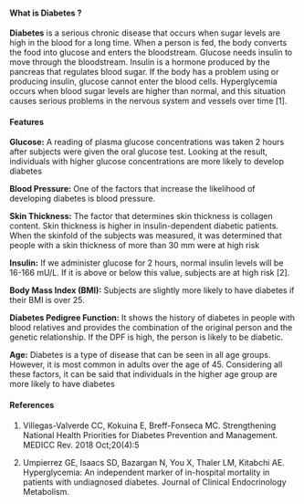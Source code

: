 #### What is Diabetes ?

**Diabetes** is a serious chronic disease that occurs
when sugar levels are high in the blood for a long time.
When a person is fed, the body converts the food into glucose
and enters the bloodstream. Glucose needs insulin to move
through the bloodstream. Insulin is a hormone produced by
the pancreas that regulates blood sugar. If the body has a
problem using or producing insulin, glucose cannot enter the
blood cells. Hyperglycemia occurs when blood sugar levels are
higher than normal, and this situation causes serious problems
in the nervous system and vessels over time [1]. 

#### Features
**Glucose:** A reading of plasma glucose concentrations was
taken 2 hours after subjects were given the oral glucose
test. Looking at the result, individuals with higher glucose
concentrations are more likely to develop diabetes

**Blood Pressure:** One of the factors that increase the likelihood of developing diabetes is blood pressure.

**Skin Thickness:** The factor that determines skin thickness is
collagen content. Skin thickness is higher in insulin-dependent
diabetic patients. When the skinfold of the subjects was
measured, it was determined that people with a skin thickness
of more than 30 mm were at high risk

**Insulin:** If we administer glucose for 2 hours, normal insulin
levels will be 16-166 mU/L. If it is above or below this value,
subjects are at high risk [2].

**Body Mass Index (BMI):** Subjects are slightly more likely
to have diabetes if their BMI is over 25.

**Diabetes Pedigree Function:** It shows the history of diabetes
in people with blood relatives and provides the combination
of the original person and the genetic relationship. If the DPF
is high, the person is likely to be diabetic.

**Age:** Diabetes is a type of disease that can be seen in all
age groups. However, it is most common in adults over the
age of 45. Considering all these factors, it can be said that
individuals in the higher age group are more likely to have
diabetes


#### References
1. Villegas-Valverde CC, Kokuina E, Breff-Fonseca MC. Strengthening
National Health Priorities for Diabetes Prevention and Management.
MEDICC Rev. 2018 Oct;20(4):5

2. Umpierrez GE, Isaacs SD, Bazargan N, You X, Thaler LM, Kitabchi
AE. Hyperglycemia: An independent marker of in-hospital mortality in
patients with undiagnosed diabetes. Journal of Clinical Endocrinology
Metabolism.
